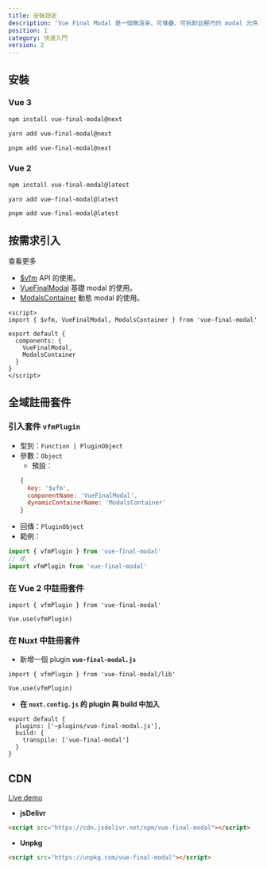 ```yaml
---
title: 安裝設定
description: 'Vue Final Modal 是一個無渲染、可堆疊、可拆卸且輕巧的 modal 元件。'
position: 1
category: 快速入門
version: 2
---
```


## 安裝

### **Vue 3**

<code-group>
  <code-block label="npm" active>

```bash
npm install vue-final-modal@next
```

  </code-block>
  <code-block label="yarn">

```bash
yarn add vue-final-modal@next
```

  </code-block>
  <code-block label="pnpm">

```bash
pnpm add vue-final-modal@next
```

  </code-block>
</code-group>

### **Vue 2**

<code-group>
  <code-block label="npm" active>

```bash
npm install vue-final-modal@latest
```

  </code-block>
  <code-block label="yarn">

```bash
yarn add vue-final-modal@latest
```

  </code-block>
  <code-block label="pnpm">

```bash
pnpm add vue-final-modal@latest
```

  </code-block>
</code-group>

## 按需求引入

查看更多
- [$vfm](/api) API 的使用。
- [VueFinalModal](/examples/recommend) 基礎 modal 的使用。
- [ModalsContainer](/dynamic-modal) 動態 modal 的使用。

```vue
<script>
import { $vfm, VueFinalModal, ModalsContainer } from 'vue-final-modal'

export default {
  components: {
    VueFinalModal,
    ModalsContainer
  }
}
</script>
```

## 全域註冊套件

### 引入套件 `vfmPlugin`

- 型別：`Function | PluginObject`
- 參數：`Object`
  - 預設：
  ```js
  {
    key: '$vfm',
    componentName: 'VueFinalModal',
    dynamicContainerName: 'ModalsContainer'
  }
  ```
- 回傳：`PluginObject`
- 範例：

```js
import { vfmPlugin } from 'vue-final-modal'
// 或
import vfmPlugin from 'vue-final-modal'
```

### 在 Vue 2 中註冊套件

```js[main.js]
import { vfmPlugin } from 'vue-final-modal'

Vue.use(vfmPlugin)
```

### 在 Nuxt 中註冊套件

- 新增一個 plugin **`vue-final-modal.js`**

```js[plugins/vue-final-modal.js]
import { vfmPlugin } from 'vue-final-modal/lib'

Vue.use(vfmPlugin)
```

- **在 `nuxt.config.js` 的 plugin 與 build 中加入**

```js[nuxt.config.js]
export default {
  plugins: ['~plugins/vue-final-modal.js'],
  build: {
    transpile: ['vue-final-modal']
  }
}
```

## CDN

<alert>[Live demo](https://codepen.io/hunterliu1003/pen/ZEWoYeE)</alert>

- **jsDelivr**

```html
<script src="https://cdn.jsdelivr.net/npm/vue-final-modal"></script>
```

- **Unpkg**

```html
<script src="https://unpkg.com/vue-final-modal"></script>
```
